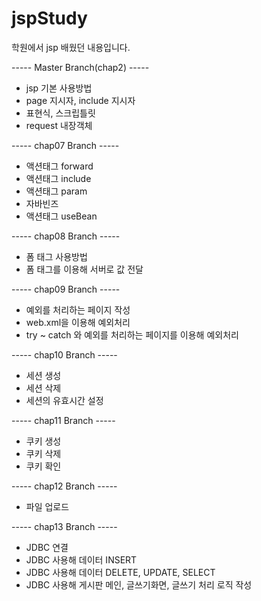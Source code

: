 # jspStudy
학원에서 jsp 배웠던 내용입니다.

----- Master Branch(chap2) -----
* jsp 기본 사용방법
* page 지시자, include 지시자
* 표현식, 스크립틀릿
* request 내장객체

----- chap07 Branch -----
* 액션태그 forward
* 액션태그 include
* 액션태그 param
* 자바빈즈
* 액션태그 useBean

----- chap08 Branch -----
* 폼 태그 사용방법
* 폼 태그를 이용해 서버로 값 전달

----- chap09 Branch -----
* 예외를 처리하는 페이지 작성
* web.xml을 이용해 예외처리
* try ~ catch 와 예외를 처리하는 페이지를 이용해 예외처리

----- chap10 Branch -----
* 세션 생성
* 세션 삭제
* 세션의 유효시간 설정

----- chap11 Branch -----
* 쿠키 생성
* 쿠키 삭제
* 쿠키 확인

----- chap12 Branch -----
* 파일 업로드

----- chap13 Branch -----
* JDBC 연결
* JDBC 사용해 데이터 INSERT
* JDBC 사용해 데이터 DELETE, UPDATE, SELECT
* JDBC 사용해 게시판 메인, 글쓰기화면, 글쓰기 처리 로직 작성

